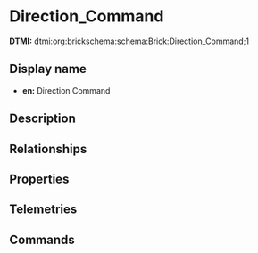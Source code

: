 # Direction_Command
**DTMI:** dtmi:org:brickschema:schema:Brick:Direction_Command;1
## Display name
- **en:** Direction Command
## Description
## Relationships
## Properties
## Telemetries
## Commands
